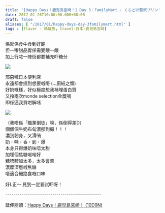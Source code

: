 ```yaml
---
title: '[Happy Days！鹿児島宮崎！] Day 3：FamilyMart - くちどけ贅沢プリン'
date: 2017-01-26T10:00:00.000+08:00
draft: false
aliases: [ "/2017/01/happy-days-day-3familymart.html" ]
tags : [flavor - 螞蟻族, travel-日本-鹿兒島宮崎]
---
```


係就係食牛食到好飽  
但一嚟甜品胃係需要餵一餵  
加上行咗一陣街都要補充吓糖分  

![](/images/kojkmi3d.jpg)

邪惡嘅日本便利店  
永遠都會搵到想要嘅嘢 (...廁紙之類)  
好奶嘅樣，好似極度想我補埋蛋白質  
又拎兩次monde selection金獎喎  
即係逼我買咁解啫  

![](/images/kojkmi3d1.jpg)

（我唔係「職業倒徒」嘛，係倒得差D）  
個個個牛奶布甸濃郁到癲！！！  
濃到韌身，又滑喎  
奶・味・香・到・爆  
本身只得爆奶味唔太甜  
加埋個焦糖啱啱好  
糖唔駛加太多，太多會苦  
濃厚深層嘅焦糖  
唔適合細路食嘅口味  
  
好L正～ 見到一定要試吓呀！  
  
\-----------------------------------------------  
  
延伸閱讀：[Happy Days！鹿児島宮崎！ (10D9N)](https://hidie.net/kojkmi10d9n/)
